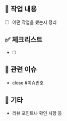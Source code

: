 ## 📌 작업 내용

- [ ] 어떤 작업을 했는지 정리

## ✅ 체크리스트

- [ ]

## 📎 관련 이슈

- close #이슈번호

## 💬 기타

- 리뷰 포인트나 확인 사항 등
